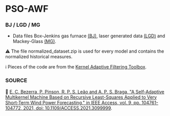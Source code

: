 # PSO-AWF

### BJ / LGD / MG
- Data files Box-Jenkins gas furnace [(BJ)](https://ieeexplore.ieee.org/abstract/document/1315946), laser generated data [(LGD)](https://ieeexplore.ieee.org/abstract/document/6227361) and Mackey-Glass [(MG)](https://ieeexplore.ieee.org/abstract/document/1661394).

:warning: The file normalized_dataset.zip is used for every model and contains the normalized historical measures.

:information_source: Pieces of the code are from the [Kernel Adaptive Filtering Toolbox](https://github.com/steven2358/kafbox).

### SOURCE

:page_facing_up: [E. C. Bezerra, P. Pinson, R. P. S. Leão and A. P. S. Braga, "A Self-Adaptive Multikernel Machine Based on Recursive Least-Squares Applied to Very Short-Term Wind Power Forecasting," in IEEE Access, vol. 9, pp. 104761-104772, 2021, doi: 10.1109/ACCESS.2021.3099999](https://ieeexplore.ieee.org/abstract/document/9495822).
